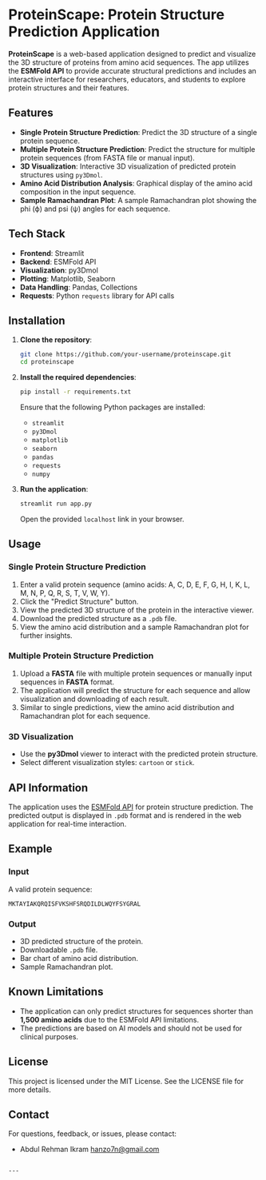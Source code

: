 # ProteinScape: Protein Structure Prediction Application

**ProteinScape** is a web-based application designed to predict and visualize the 3D structure of proteins from amino acid sequences. The app utilizes the **ESMFold API** to provide accurate structural predictions and includes an interactive interface for researchers, educators, and students to explore protein structures and their features.

## Features

- **Single Protein Structure Prediction**: Predict the 3D structure of a single protein sequence.
- **Multiple Protein Structure Prediction**: Predict the structure for multiple protein sequences (from FASTA file or manual input).
- **3D Visualization**: Interactive 3D visualization of predicted protein structures using `py3Dmol`.
- **Amino Acid Distribution Analysis**: Graphical display of the amino acid composition in the input sequence.
- **Sample Ramachandran Plot**: A sample Ramachandran plot showing the phi (ϕ) and psi (ψ) angles for each sequence.

## Tech Stack

- **Frontend**: Streamlit
- **Backend**: ESMFold API
- **Visualization**: py3Dmol
- **Plotting**: Matplotlib, Seaborn
- **Data Handling**: Pandas, Collections
- **Requests**: Python `requests` library for API calls

## Installation

1. **Clone the repository**:

   ```bash
   git clone https://github.com/your-username/proteinscape.git
   cd proteinscape
   ```

2. **Install the required dependencies**:

   ```bash
   pip install -r requirements.txt
   ```

   Ensure that the following Python packages are installed:
   - `streamlit`
   - `py3Dmol`
   - `matplotlib`
   - `seaborn`
   - `pandas`
   - `requests`
   - `numpy`

3. **Run the application**:

   ```bash
   streamlit run app.py
   ```

   Open the provided `localhost` link in your browser.

## Usage

### Single Protein Structure Prediction

1. Enter a valid protein sequence (amino acids: A, C, D, E, F, G, H, I, K, L, M, N, P, Q, R, S, T, V, W, Y).
2. Click the "Predict Structure" button.
3. View the predicted 3D structure of the protein in the interactive viewer.
4. Download the predicted structure as a `.pdb` file.
5. View the amino acid distribution and a sample Ramachandran plot for further insights.

### Multiple Protein Structure Prediction

1. Upload a **FASTA** file with multiple protein sequences or manually input sequences in **FASTA** format.
2. The application will predict the structure for each sequence and allow visualization and downloading of each result.
3. Similar to single predictions, view the amino acid distribution and Ramachandran plot for each sequence.

### 3D Visualization

- Use the **py3Dmol** viewer to interact with the predicted protein structure.
- Select different visualization styles: `cartoon` or `stick`.

## API Information

The application uses the [ESMFold API](https://esmatlas.com/about) for protein structure prediction. The predicted output is displayed in `.pdb` format and is rendered in the web application for real-time interaction.

## Example

### Input

A valid protein sequence:
```
MKTAYIAKQRQISFVKSHFSRQDILDLWQYFSYGRAL
```

### Output

- 3D predicted structure of the protein.
- Downloadable `.pdb` file.
- Bar chart of amino acid distribution.
- Sample Ramachandran plot.

## Known Limitations

- The application can only predict structures for sequences shorter than **1,500 amino acids** due to the ESMFold API limitations.
- The predictions are based on AI models and should not be used for clinical purposes.

## License

This project is licensed under the MIT License. See the LICENSE file for more details.

## Contact

For questions, feedback, or issues, please contact:
- Abdul Rehman Ikram [hanzo7n@gmail.com](mailto:hanzo7n@gmail.com)
```

---
